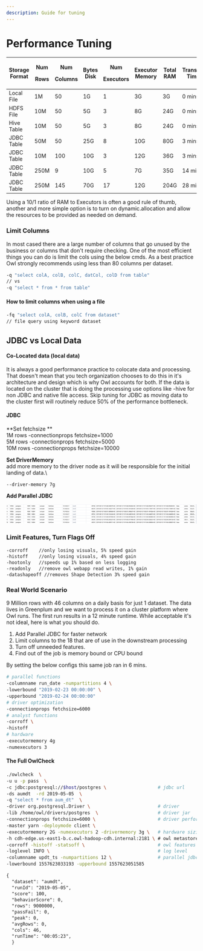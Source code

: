 ```yaml
---
description: Guide for tuning
---
```


# Performance Tuning

| Storage Format | <p>Num</p><p>Rows</p> | <p>Num</p><p>Columns</p> | Bytes Disk | <p>Num</p><p>Executors</p> | Executor Memory | Total RAM | Transfer Time | Process Time |
| -------------- | --------------------- | ------------------------ | ---------- | -------------------------- | --------------- | --------- | ------------- | ------------ |
| Local File     | 1M                    | 50                       | 1G         | 1                          | 3G              | 3G        | 0 mins        | 2 mins       |
| HDFS File      | 10M                   | 50                       | 5G         | 3                          | 8G              | 24G       | 0 mins        | 4 mins       |
| Hive Table     | 10M                   | 50                       | 5G         | 3                          | 8G              | 24G       | 0 mins        | 4 mins       |
| JDBC Table     | 50M                   | 50                       | 25G        | 8                          | 10G             | 80G       | 3 mins        | 8 mins       |
| JDBC Table     | 10M                   | 100                      | 10G        | 3                          | 12G             | 36G       | 3 mins        | 6 mins       |
| JDBC Table     | 250M                  | 9                        | 10G        | 5                          | 7G              | 35G       | 14 mins       | 15 mins      |
| JDBC Table     | 250M                  | 145                      | 70G        | 17                         | 12G             | 204G      | 28 mins       | 30 mins      |

Using a 10/1 ratio of RAM to Executors is often a good rule of thumb, another and more simple option is to turn on dynamic.allocation and allow the resources to be provided as needed on demand. &#x20;

### Limit Columns

In most cased there are a large number of columns that go unused by the business or columns that don't require checking.  One of the most efficient things you can do is limit the cols using the below cmds.  As a best practice Owl strongly recommends using less than 80 columns per dataset.

```bash
-q "select colA, colB, colC, datCol, colD from table"
// vs
-q "select * from * from table"
```

#### How to limit columns when using a file

```bash
-fq "select colA, colB, colC from dataset"
// file query using keyword dataset
```

## JDBC vs Local Data

#### Co-Located data  (local data)

It is always a good performance practice to colocate data and processing.  That doesn't mean that you tech organization chooses to do this in it's architecture and design which is why Owl accounts for both.  If the data is located on the cluster that is doing the processing use options like -hive for non JDBC and native file access.  Skip tuning for JDBC as moving data to the cluster first will routinely reduce 50% of the performance bottleneck.

#### JDBC

**Set fetchsize **\
1M rows   -connectionprops fetchsize=1000\
5M rows   -connectionprops fetchsize=5000\
10M rows   -connectionprops fetchsize=10000

**Set DriverMemory**\
add more memory to the driver node as it will be responsible for the initial landing of data.\


```
--driver-memory 7g
```

**Add Parallel JDBC**

![](../../.gitbook/assets/owl-parallel-jdbc.png)

### Limit Features, Turn Flags Off

```
-corroff    //only losing visuals, 5% speed gain
-histoff    //only losing visuals, 4% speed gain 
-hootonly   //speeds up 1% based on less logging
-readonly   //remove owl webapp read writes, 1% gain
-datashapeoff //removes Shape Detection 3% speed gain
```

### Real World Scenario

9 Million rows with 46 columns on a daily basis for just 1 dataset.  The data lives in Greenplum and we want to process it on a cluster platform where Owl runs.  The first run results in a 12 minute runtime.  While acceptable it's not ideal, here is what you should do.

1. Add Parallel JDBC for faster network&#x20;
2. Limit columns to the 18 that are of use in the downstream processing
3. Turn off unneeded features.&#x20;
4. Find out of the job is memory bound or CPU bound

By setting the below configs this same job ran in 6 mins.

```bash
# parallel functions
-columnname run_date -numpartitions 4 \
-lowerbound "2019-02-23 00:00:00" \
-upperbound "2019-02-24 00:00:00"
# driver optimization
-connectionprops fetchsize=6000
# analyst functions
-corroff \
-histoff
# hardware
-executormemory 4g
-numexecutors 3
```

#### The Full OwlCheck

```bash
./owlcheck  \
-u u -p pass  \
-c jdbc:postgresql://$host/postgres \                   # jdbc url
-ds aumdt  -rd 2019-05-05  \
-q "select * from aum_dt"  \
-driver org.postgresql.Driver \                         # driver
-lib /home/owl/drivers/postgres  \                      # driver jar
-connectionprops fetchsize=6000 \                       # driver performance setting
-master yarn -deploymode client \
-executormemory 2G -numexecutors 2 -drivermemory 3g \   # hardware sizing
-h cdh-edge.us-east1-b.c.owl-hadoop-cdh.internal:2181 \ # owl metastore
-corroff -histoff -statsoff \                           # owl features 
-loglevel INFO \                                        # log level 
-columnname updt_ts -numpartitions 12 \                 # parallel jdbc
-lowerbound 1557623033193 -upperbound 1557623051585
```

```aspnet
{
  "dataset": "aumdt",
  "runId": "2019-05-05",
  "score": 100,
  "behaviorScore": 0,
  "rows": 9000000,
  "passFail": 0,
  "peak": 0,
  "avgRows": 0,
  "cols": 46,
  "runTime": "00:05:23",
  }
```

